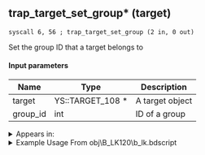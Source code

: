 ## trap_target_set_group* (target)

`syscall 6, 56 ; trap_target_set_group (2 in, 0 out)`

Set the group ID that a target belongs to

#### Input parameters
| Name | Type | Description
|------|------|------------
| target   | YS::TARGET_108 *   | A target object
| group_id   | int   | ID of a group




<details>
	<summary>Appears in:</summary>
| filename | Entity (obj)
|----------|-------------
| obj\B_LK120\b_lk.bdscript       | ((B) Groundshaker)          

</details>

<details>
	<summary>Example Usage From obj\B_LK120\b_lk.bdscript</summary>
```
L3502:
 pushFromFSp 20
 pushImm 20
 syscall 6, 56 ; trap_target_set_group (2 in, 0 out)
 jmp L3673
```
</details>

